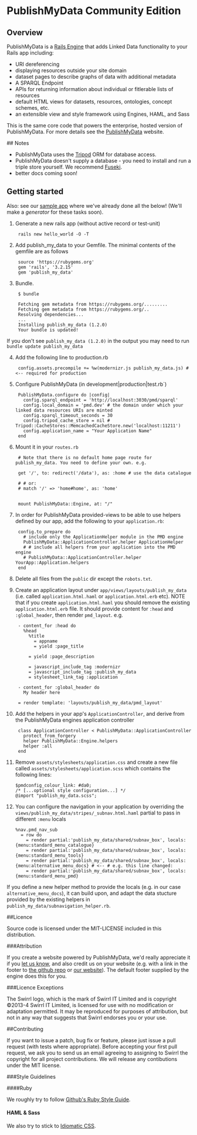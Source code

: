 # PublishMyData Community Edition

## Overview

PublishMyData is a [Rails Engine](http://guides.rubyonrails.org/engines.html) that adds Linked Data functionality to your Rails app including:

* URI dereferencing 
* displaying resources outside your site domain
* dataset pages to describe graphs of data with additional metadata
* A SPARQL Endpoint
* APIs for returning information about individual or fitlerable lists of resources
* default HTML views for datasets, resources, ontologies, concept schemes, etc.
* an extensible view and style framework using Engines, HAML, and Sass

This is the same core code that powers the enterprise, hosted version of PublishMyData. For more details see the [PublishMyData](http://publishmydata.com) website.

## Notes

- PublishMyData uses the [Tripod](http://github.com/Swirrl/tripod) ORM for database access.
- PublishMyData doesn't supply a database - you need to install and run a triple store yourself. We recommend [Fuseki](http://jena.apache.org/documentation/serving_data/index.html).
- better docs coming soon!

## Getting started

Also: see our [sample app](http://github.com/swirrl/sample_pmd) where we've already done all the below! (We'll make a _generator_ for these tasks soon).


1. Generate a new rails app (without active record or test-unit)

        rails new hello_world -O -T

2. Add publish_my_data to your Gemfile. The minimal contents of the gemfile are as follows
        
        source 'https://rubygems.org'
        gem 'rails', '3.2.15'
        gem 'publish_my_data'

3. Bundle.

        $ bundle

        Fetching gem metadata from https://rubygems.org/.........
        Fetching gem metadata from https://rubygems.org/..
        Resolving dependencies...
        ...
        Installing publish_my_data (1.2.0) 
        Your bundle is updated!

If you don't see `publish_my_data (1.2.0)` in the output you may need to run `bundle update publish_my_data`

4. Add the following line to production.rb

        config.assets.precompile += %w(modernizr.js publish_my_data.js) # <-- required for production

5. Configure PublishMyData (in development|production|test.rb`)

        PublishMyData.configure do |config|
          config.sparql_endpoint = 'http://localhost:3030/pmd/sparql'
          config.local_domain = 'pmd.dev' # the domain under which your linked data resources URIs are minted
          config.sparql_timeout_seconds = 30
          config.tripod_cache_store = nil # Tripod::CacheStores::MemcachedCacheStore.new('localhost:11211')
          config.application_name = "Your Application Name"
        end

6. Mount it in your `routes.rb`
      
        # Note that there is no default home page route for publish_my_data. You need to define your own. e.g.        
 
        get '/', to: redirect('/data'), as: :home # use the data catalogue

        # # or:
        # match '/' => 'home#home', as: 'home'
        

        mount PublishMyData::Engine, at: "/" 

6. In order for PublishMyData provided-views to be able to use helpers defined by our app, add the following to your `application.rb`:     

        config.to_prepare do
          # include only the ApplicationHelper module in the PMD engine
          PublishMyData::ApplicationController.helper ApplicationHelper
          # # include all helpers from your application into the PMD engine
          # PublishMyData::ApplicationController.helper YourApp::Application.helpers
        end

7. Delete all files from the `public` dir except the `robots.txt`.

8. Create an application layout under `app/views/layouts/publish_my_data` (i.e. called `application.html.haml` or `application.html.erb` etc).  NOTE that if you create `application.html.haml` you should remove the existing `application.html.erb` file.
   It should provide content for `:head` and `:global_header`, then render `pmd_layout`. e.g.

        - content_for :head do
          %head
            %title
              = appname
              = yield :page_title
            
            = yield :page_description

            = javascript_include_tag :modernizr
            = javascript_include_tag :publish_my_data
            = stylesheet_link_tag :application

        - content_for :global_header do
          My header here

        = render template: 'layouts/publish_my_data/pmd_layout'

9. Add the helpers in your app's `ApplicationController`, and derive from the PublishMyData engines application controller

        class ApplicationController < PublishMyData::ApplicationController
          protect_from_forgery 
          helper PublishMyData::Engine.helpers
          helper :all
        end

10. Remove `assets/stylesheets/application.css` and create a new file called `assets/stylesheets/application.scss` which contains the following lines:

        $pmdconfig_colour_link: #da0;
        /* [...optional style configuration...] */
        @import "publish_my_data.scss";

11. You can configure the navigation in your application by overriding the `views/publish_my_data/stripes/_subnav.html.haml` partial to pass in different `:menu` locals

        %nav.pmd_nav_sub
          = row do
            = render partial:'publish_my_data/shared/subnav_box', locals:{menu:standard_menu_catalogue}
            = render partial:'publish_my_data/shared/subnav_box', locals:{menu:standard_menu_tools}
            = render partial:'publish_my_data/shared/subnav_box', locals:{menu:alternative_menu_docs} # <-- # e.g. this line changed:
            = render partial:'publish_my_data/shared/subnav_box', locals:{menu:standard_menu_pmd}
      
If you define a new helper method to provide the locals (e.g. in our case `alternative_menu_docs`), it can build upon, and adapt the data stucture provided by the existing helpers in `publish_my_data/subnavigation_helper.rb`.


##Licence

Source code is licensed under the MIT-LICENSE included in this distribution.

###Attribution

If you create a website powered by PublishMyData, we'd really appreciate it if you [let us know](mailto:hello@swirrl.com), and also credit us on your website (e.g. with a link in the footer to [the github repo](http://github.com/swirrl/publish_my_data) or [our website](http://www.swirrl.com/publishmydata)). The default footer supplied by the engine does this for you.

###Licence Exceptions

The Swirrl logo, which is the mark of Swirrl IT Limited and is copyright ©2013-4 Swirrl IT Limited, is licensed for use with no modification or adaptation permitted. It may be reproduced for purposes of attribution, but not in any way that suggests that Swirrl endorses you or your use.

##Contributing

If you want to issue a patch, bug fix or feature, please just issue a pull request (with tests where appropriate). Before accepting your first pull request, we ask you to send us an email agreeing to assigning to Swirrl the copyright for all project contributions. We will release any contibutions under the MIT license.

###Style Guidelines

####Ruby

We roughly try to follow [Github's Ruby Style Guide](https://github.com/styleguide/ruby).

#### HAML & Sass

We also try to stick to [Idiomatic CSS](https://github.com/necolas/idiomatic-css).




